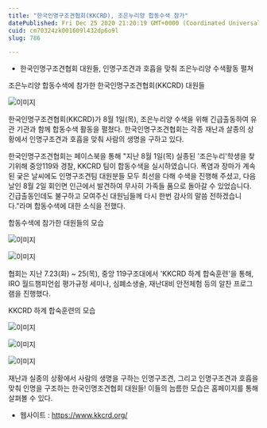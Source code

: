 ```yaml
---
title: "한국인명구조견협회(KKCRD), 조은누리양 합동수색 참가"
datePublished: Fri Dec 25 2020 21:20:19 GMT+0000 (Coordinated Universal Time)
cuid: cm70324zk001609l432dp6o9l
slug: 786

---
```



- 한국인명구조견협회 대원들, 인명구조견과 호흡을 맞춰 조은누리양 수색활동 펼쳐

조은누리양 합동수색에 참가한 한국인명구조견협회(KKCRD) 대원들

![이미지](https://cdn.hashnode.com/res/hashnode/image/upload/v1739254210299/a80960d6-d77d-4b87-9eb6-6e15dd1968b8.jpeg)

한국인명구조견협회(KKCRD)가 8월 1일(목), 조은누리양 수색을 위해 긴급출동하여 유관 기관과 함께 합동수색 활동을 펼쳤다. 한국인명구조견협회는 각종 재난과 살종의 상황에서 인명구조견과 호흡을 맞춰 사람의 생명을 구하고 있다.

한국인명구조견협회는 페이스북을 통해 "지난 8월 1일(목) 실종된 '조은누리'학생을 찾기위해 중앙119와 경찰, KKCRD 팀이 합동수색을 실시하였습니다. 폭염과 장마가 계속된 궂은 날씨에도 인명구조견팀 대원분들 모두 최선을 다해 수색을 진행해 주셨고, 다음날인 8월 2일 회인면 인근에서 발견하여 무사히 가족들 품으로 돌아갈 수 있었습니다. 긴급출동인데도 불구하고 모여주신 대원님들께 다시 한번 감사의 말씀 전하겠습니다."라며 합동수색에 대한 소식을 전했다.

합동수색에 참가한 대원들의 모습

![이미지](https://cdn.hashnode.com/res/hashnode/image/upload/v1739254212790/f3ed3c3f-b0fe-49c5-a131-06b0da46dc5c.jpeg)

![이미지](https://cdn.hashnode.com/res/hashnode/image/upload/v1739254215463/787ba369-c389-46fe-8907-dccfbffefdef.jpeg)

협회는 지난 7.23(화) ~ 25(목), 중앙 119구조대에서 'KKCRD 하계 합숙훈련'을 통해, IRO 월드챔피언쉽 평가규정 세미나, 심폐소생술, 재난대비 안전체험 등의 알찬 프로그램을 진행했다.

KKCRD 하계 합숙훈련의 모습

![이미지](https://cdn.hashnode.com/res/hashnode/image/upload/v1739254218146/7f8a4232-3104-44c2-bdc8-b69a044c3b83.jpeg)

![이미지](https://cdn.hashnode.com/res/hashnode/image/upload/v1739254220711/93c58530-a70a-4c95-a6e2-6adea3e92071.jpeg)

![이미지](https://cdn.hashnode.com/res/hashnode/image/upload/v1739254223282/a099c2e3-873e-4341-85ee-4427cf59b192.jpeg)

재난과 실종의 상황에서 사람의 생명을 구하는 인명구조견, 그리고 인명구조견과 호흡을 맞춰 인명을 구조하는 한국인명조견협회 대원들! 이들의 늠름한 모습은 홈페이지를 통해 살펴볼 수 있다.

- 웹사이트 : https://www.kkcrd.org/